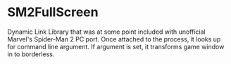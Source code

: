 # SM2FullScreen
Dynamic Link Library that was at some point included with unofficial Marvel's Spider-Man 2 PC port. Once attached to the process, it looks up for command line argument. If argument is set, it transforms game window in to borderless.
